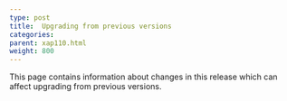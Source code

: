 ```yaml
---
type: post
title:  Upgrading from previous versions
categories:
parent: xap110.html
weight: 800
---
```


This page contains information about changes in this release which can affect upgrading from previous versions.


